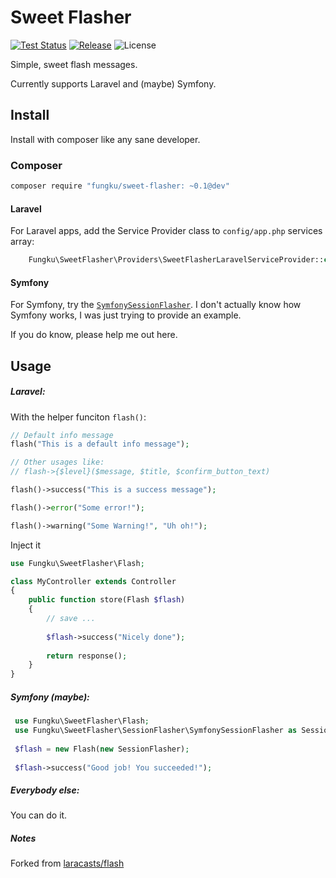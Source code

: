 # Sweet Flasher

[![Test Status](https://img.shields.io/travis/fungku/sweet-flasher.svg?style=flat-square)](https://travis-ci.org/fungku/sweet-flasher)
[![Release](https://img.shields.io/packagist/v/fungku/sweet-flasher.svg?style=flat-square)](https://packagist.org/packages/fungku/sweet-flasher)
![License](https://img.shields.io/packagist/l/fungku/sweet-flasher.svg?style=flat-square)

Simple, sweet flash messages.

Currently supports Laravel and (maybe) Symfony.

## Install

Install with composer like any sane developer.

### Composer

```bash
composer require "fungku/sweet-flasher: ~0.1@dev"
```

#### Laravel

For Laravel apps, add the Service Provider class to `config/app.php` services array:

```php
    Fungku\SweetFlasher\Providers\SweetFlasherLaravelServiceProvider::class,
```

#### Symfony

For Symfony, try the [`SymfonySessionFlasher`](https://github.com/fungku/sweet-flasher/blob/master/src/SessionFlasher/SymfonySessionFlasher.php).
I don't actually know how Symfony works, I was just trying to provide an example.

If you do know, please help me out here.

## Usage

##### Laravel:

With the helper funciton `flash()`:

```php
// Default info message
flash("This is a default info message");

// Other usages like:
// flash->{$level}($message, $title, $confirm_button_text)

flash()->success("This is a success message");

flash()->error("Some error!");

flash()->warning("Some Warning!", "Uh oh!");
```

Inject it

```php
use Fungku\SweetFlasher\Flash;

class MyController extends Controller
{
    public function store(Flash $flash)
    {
        // save ...
        
        $flash->success("Nicely done");
        
        return response();
    }
}
```

##### Symfony (maybe):

```php
 use Fungku\SweetFlasher\Flash;
 use Fungku\SweetFlasher\SessionFlasher\SymfonySessionFlasher as SessionFlasher;
 
 $flash = new Flash(new SessionFlasher);
 
 $flash->success("Good job! You succeeded!");
```

##### Everybody else:

You can do it.

##### *Notes*

Forked from [laracasts/flash](https://github.com/laracasts/flash)
